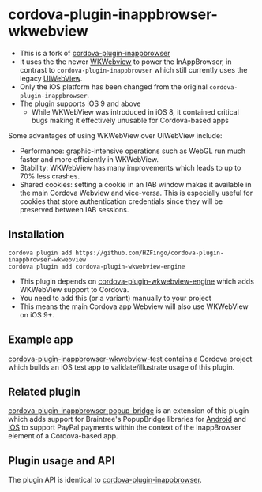 # cordova-plugin-inappbrowser-wkwebview

- This is a fork of [cordova-plugin-inappbrowser](https://github.com/apache/cordova-plugin-inappbrowser)
- It uses the the newer [WKWebview](https://developer.apple.com/documentation/webkit/wkwebview) to power the InAppBrowser, in contrast to `cordova-plugin-inappbrowser` which still currently uses the legacy [UIWebView](https://developer.apple.com/documentation/uikit/uiwebview).
- Only the iOS platform has been changed from the original `cordova-plugin-inappbrowser`.
- The plugin supports iOS 9 and above
    - While WKWebView was introduced in iOS 8, it contained critical bugs making it effectively unusable for Cordova-based apps

Some advantages of using WKWebView over UIWebView include:

- Performance: graphic-intensive operations such as WebGL run much faster and more efficiently in WKWebView.
- Stability: WKWebView has many improvements which leads to up to 70% less crashes.
- Shared cookies: setting a cookie in an IAB window makes it available in the main Cordova Webview and vice-versa. This is especially useful for cookies that store authentication credentials since they will be preserved between IAB sessions.

## Installation

    cordova plugin add https://github.com/HZFingo/cordova-plugin-inappbrowser-wkwebview
    cordova plugin add cordova-plugin-wkwebview-engine

- This plugin depends on [cordova-plugin-wkwebview-engine](https://github.com/apache/cordova-plugin-wkwebview-engine) which adds WKWebView support to Cordova.
- You need to add this (or a variant) manually to your project
- This means the main Cordova app Webview will also use WKWebView on iOS 9+.

## Example app

[cordova-plugin-inappbrowser-wkwebview-test](https://github.com/dpa99c/cordova-plugin-inappbrowser-wkwebview-test) contains a Cordova project which builds an iOS test app to validate/illustrate usage of this plugin.

## Related plugin

[cordova-plugin-inappbrowser-popup-bridge](https://github.com/dpa99c/cordova-plugin-inappbrowser-popup-bridge) is an extension of this plugin which adds support for Braintree's PopupBridge libraries for [Android](https://github.com/braintree/popup-bridge-android) and [iOS](https://github.com/braintree/popup-bridge-ios) to support PayPal payments within the context of the InappBrowser element of a Cordova-based app.

## Plugin usage and API

The plugin API is identical to [cordova-plugin-inappbrowser](https://github.com/apache/cordova-plugin-inappbrowser).
